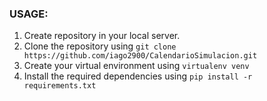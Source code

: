 ### USAGE:

1. Create repository in your local server.
2. Clone the repository using `git clone https://github.com/iago2900/CalendarioSimulacion.git`
3. Create your virtual environment using `virtualenv venv`
3. Install the required dependencies using `pip install -r requirements.txt`
